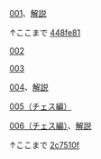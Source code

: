 [001](./001.md)、[解説](./001-description.md)

↑ここまで [448fe81](https://github.com/fiveseven-lambda/gemma-shogi/commit/448fe81666663ab4e930c0f41bfca9ac37769825)

[002](./002.md)

[003](./003.md)

[004](./004.md)、[解説](./004-description.md)

[005（チェス編）](./005.md)

[006（チェス編）](./006.md)、[解説](./006-description.md)

↑ここまで [2c7510f](https://github.com/fiveseven-lambda/gemma-shogi/commit/2c7510f9d9b7a2f87952b2743ee7924691de64b3)
